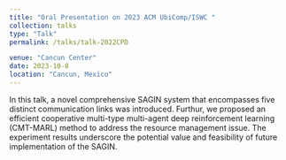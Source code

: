 ```yaml
---
title: "Oral Presentation on 2023 ACM UbiComp/ISWC "
collection: talks
type: "Talk"
permalink: /talks/talk-2022CPD

venue: "Cancun Center"
date: 2023-10-8
location: "Cancun, Mexico"
---
```


[//]: # ([More information here]&#40;http://exampleurl.com&#41;)

In this talk, a novel comprehensive SAGIN system that encompasses five distinct communication links was introduced. Furthur, we proposed an efficient cooperative multi-type multi-agent deep reinforcement learning (CMT-MARL) method to address the resource management issue. The experiment results underscore the potential value and feasibility of future implementation of the SAGIN.